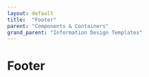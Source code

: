 ```yaml
---
layout: default
title:  "Footer"
parent: "Components & Containers"
grand_parent: "Information Design Templates"
---
```


# Footer
